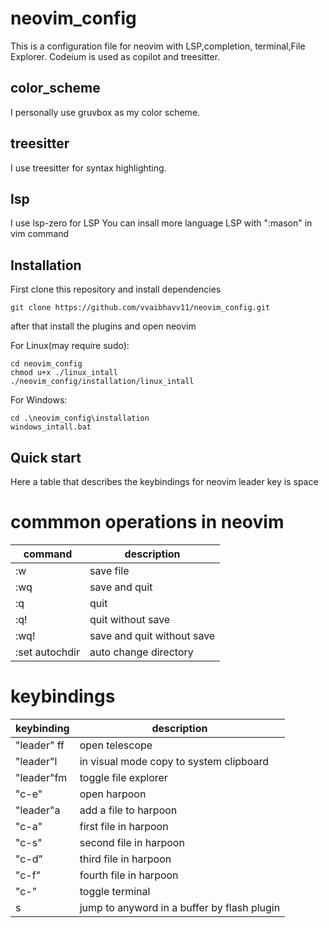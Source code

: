 # neovim_config

This is a configuration file for neovim with LSP,completion, terminal,File Explorer. Codeium is used as copilot and treesitter.

## color_scheme
I personally use gruvbox as my color scheme.

## treesitter
I use treesitter for syntax highlighting.

## lsp
I use lsp-zero for LSP
You can insall more language LSP with ":mason" in vim command

## Installation

First clone this repository and install dependencies
```
git clone https://github.com/vvaibhavv11/neovim_config.git
```
after that install the plugins and open neovim 

For Linux(may require sudo):
```
cd neovim_config
chmod u+x ./linux_intall
./neovim_config/installation/linux_intall
```

For Windows:
```
cd .\neovim_config\installation
windows_intall.bat
```

## Quick start
Here a table that describes the keybindings for neovim
leader key is space

# commmon operations in neovim

| command | description |
|---------|-------------|
| :w | save file |
| :wq | save and quit |
| :q | quit |
| :q! | quit without save |
| :wq! | save and quit without save |
| :set autochdir | auto change directory |


# keybindings
| keybinding | description |
|------------|-------------|
| "leader" ff | open telescope |
| "leader"l | in visual mode copy to system clipboard |
| "leader"fm | toggle file explorer |
| "c-e" | open harpoon |
| "leader"a | add a file to harpoon |
| "c-a" | first file in harpoon |
| "c-s" | second file in harpoon |
| "c-d" | third file in harpoon |
| "c-f" | fourth file in harpoon |
| "c-\" | toggle terminal |
| s | jump to anyword in a buffer by flash plugin |

